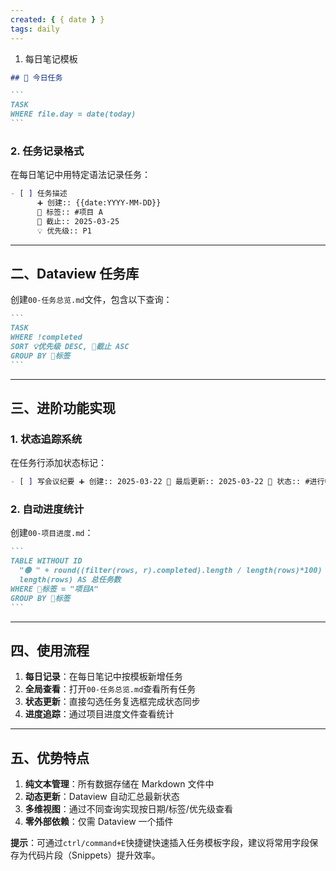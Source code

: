 ```yaml
---
created: { { date } }
tags: daily
---
```


1. 每日笔记模板

````markdown
## 📝 今日任务

```
TASK
WHERE file.day = date(today)
```
````

### 2. 任务记录格式

在每日笔记中用特定语法记录任务：

```markdown
- [ ] 任务描述
      ➕ 创建:: {{date:YYYY-MM-DD}}
      🔖 标签:: #项目 A
      🎯 截止:: 2025-03-25
      💡 优先级:: P1
```

---

## 二、Dataview 任务库

创建`00-任务总览.md`文件，包含以下查询：

````markdown
```
TASK
WHERE !completed
SORT 💡优先级 DESC, 🎯截止 ASC
GROUP BY 🔖标签
```
````

---

## 三、进阶功能实现

### 1. 状态追踪系统

在任务行添加状态标记：

```markdown
- [ ] 写会议纪要 ➕ 创建:: 2025-03-22 🔄 最后更新:: 2025-03-22 📌 状态:: #进行中
```

### 2. 自动进度统计

创建`00-项目进度.md`：

````markdown
```
TABLE WITHOUT ID
  "🟢 " + round((filter(rows, r).completed).length / length(rows)*100) + "%" AS 进度,
  length(rows) AS 总任务数
WHERE 🔖标签 = "项目A"
GROUP BY 🔖标签
```
````

---

## 四、使用流程

1. **每日记录**：在每日笔记中按模板新增任务
2. **全局查看**：打开`00-任务总览.md`查看所有任务
3. **状态更新**：直接勾选任务复选框完成状态同步
4. **进度追踪**：通过项目进度文件查看统计

---

## 五、优势特点

1. **纯文本管理**：所有数据存储在 Markdown 文件中
2. **动态更新**：Dataview 自动汇总最新状态
3. **多维视图**：通过不同查询实现按日期/标签/优先级查看
4. **零外部依赖**：仅需 Dataview 一个插件

**提示**：可通过`ctrl/command+E`快捷键快速插入任务模板字段，建议将常用字段保存为代码片段（Snippets）提升效率。

